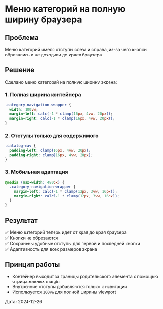 # Меню категорий на полную ширину браузера

## Проблема
Меню категорий имело отступы слева и справа, из-за чего кнопки обрезались и не доходили до краев браузера.

## Решение
Сделано меню категорий на полную ширину экрана:

### 1. Полная ширина контейнера
```scss
.category-navigation-wrapper {
  width: 100vw;
  margin-left: calc(-1 * clamp(16px, 4vw, 20px));
  margin-right: calc(-1 * clamp(16px, 4vw, 20px));
}
```

### 2. Отступы только для содержимого
```scss
.catalog-nav {
  padding-left: clamp(16px, 4vw, 20px);
  padding-right: clamp(16px, 4vw, 20px);
}
```

### 3. Мобильная адаптация
```scss
@media (max-width: 480px) {
  .category-navigation-wrapper {
    margin-left: calc(-1 * clamp(12px, 3vw, 16px));
    margin-right: calc(-1 * clamp(12px, 3vw, 16px));
  }
}
```

## Результат
✅ Меню категорий теперь идет от края до края браузера  
✅ Кнопки не обрезаются  
✅ Сохранены удобные отступы для первой и последней кнопки  
✅ Адаптивность для всех размеров экрана  

## Принцип работы
- Контейнер выходит за границы родительского элемента с помощью отрицательных margin
- Внутренние отступы добавляются только к навигации
- Используется `100vw` для полной ширины viewport

Дата: 2024-12-26 